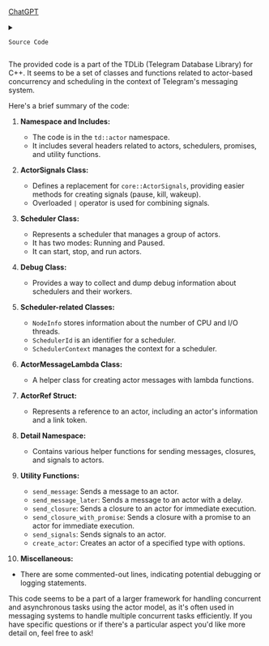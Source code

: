 [ChatGPT](https://chat.openai.com/c/0f30cd00-2463-406a-a12e-5d2614131c86)

<details>
  <summary>

    Source Code

  </summary>
  
```cpp

#pragma once
#include "td/actor/core/Actor.h"
#include "td/actor/core/ActorSignals.h"
#include "td/actor/core/SchedulerId.h"
#include "td/actor/core/SchedulerContext.h"
#include "td/actor/core/Scheduler.h"

#include "td/actor/PromiseFuture.h"

#include "td/utils/Timer.h"

namespace td {
namespace actor {
using core::ActorOptions;

// Replacement for core::ActorSignals. Easier to use and do not allow internal signals
class ActorSignals {
 public:
  static ActorSignals pause() {
    return ActorSignals(core::ActorSignals::one(core::ActorSignals::Pause));
  }
  static ActorSignals kill() {
    return ActorSignals(core::ActorSignals::one(core::ActorSignals::Kill));
  }
  static ActorSignals wakeup() {
    return ActorSignals(core::ActorSignals::one(core::ActorSignals::Wakeup));
  }
  friend ActorSignals operator|(ActorSignals a, ActorSignals b) {
    a.raw_.add_signals(b.raw_);
    return a;
  }
  ActorSignals() = default;

  core::ActorSignals raw() const {
    return raw_;
  }

 private:
  ActorSignals(core::ActorSignals raw) : raw_(raw) {
  }
  core::ActorSignals raw_;
};

// TODO: proper interface
using core::Actor;
using core::SchedulerContext;
using core::SchedulerId;
using core::set_debug;

struct Debug {
 public:
  Debug() = default;
  Debug(std::shared_ptr<core::SchedulerGroupInfo> group_info) : group_info_(std::move(group_info)) {
  }
  template <class F>
  void for_each(F &&f) {
    for (auto &scheduler : group_info_->schedulers) {
      f(scheduler.io_worker->debug);
      for (auto &cpu : scheduler.cpu_workers) {
        f(cpu->debug);
      }
    }
  }

  void dump() {
    for_each([](core::Debug &debug) {
      core::DebugInfo info;
      debug.read(info);
      if (info.is_active) {
        LOG(ERROR) << info.name << " " << td::format::as_time(Time::now() - info.start_at);
      }
    });
  }

 private:
  std::shared_ptr<core::SchedulerGroupInfo> group_info_;
};

class Scheduler {
 public:
  struct NodeInfo {
    NodeInfo(size_t cpu_threads) : cpu_threads_(cpu_threads) {
    }
    NodeInfo(size_t cpu_threads, size_t io_threads) : cpu_threads_(cpu_threads), io_threads_(io_threads) {
    }
    size_t cpu_threads_;
    size_t io_threads_{1};
  };

  enum Mode { Running, Paused };
  Scheduler(std::vector<NodeInfo> infos, bool skip_timeouts = false, Mode mode = Paused)
      : infos_(std::move(infos)), skip_timeouts_(skip_timeouts) {
    init();
    if (mode == Running) {
      start();
    }
  }

  ~Scheduler() {
    stop();
  }
  Scheduler(const Scheduler &) = delete;
  Scheduler(Scheduler &&) = delete;
  Scheduler &operator=(const Scheduler &) = delete;
  Scheduler &operator=(Scheduler &&) = delete;

  void start() {
    if (is_started_) {
      return;
    }
    is_started_ = true;
    for (size_t it = 0; it < schedulers_.size(); it++) {
      auto &scheduler = schedulers_[it];
      scheduler->start();
      if (it != 0) {
        auto thread = td::thread([&] {
          while (scheduler->run(10)) {
          }
        });
        thread.set_name(PSLICE() << "#" << it << ":io");
        thread.detach();
      }
    }
  }

  Debug get_debug() {
    return Debug{group_info_};
  }

  bool run() {
    start();
    while (schedulers_[0]->run(10)) {
    }
    return false;
  }

  bool run(double timeout) {
    start();
    return schedulers_[0]->run(timeout);
  }

  template <class F>
  void run_in_context(F &&f) {
    schedulers_[0]->run_in_context(std::forward<F>(f));
  }

  template <class F>
  void run_in_context_external(F &&f) {
    schedulers_[0]->run_in_context_external(std::forward<F>(f));
  }

  void stop() {
    if (!group_info_) {
      return;
    }
    if (!is_started_) {
      start();
    }
    schedulers_[0]->stop();
    run();
    core::Scheduler::close_scheduler_group(*group_info_);
    group_info_.reset();
  }

 private:
  std::vector<NodeInfo> infos_{td::thread::hardware_concurrency()};
  std::shared_ptr<core::SchedulerGroupInfo> group_info_;
  std::vector<td::unique_ptr<core::Scheduler>> schedulers_;
  bool is_started_{false};
  bool skip_timeouts_{false};

  void init() {
    CHECK(infos_.size() < 256);
    CHECK(!group_info_);
    group_info_ = std::make_shared<core::SchedulerGroupInfo>(infos_.size());
    td::uint8 id = 0;
    for (const auto &info : infos_) {
      schedulers_.emplace_back(
          td::make_unique<core::Scheduler>(group_info_, core::SchedulerId{id}, info.cpu_threads_, skip_timeouts_));
      id++;
    }
  }
};

// Some helper functions. Not part of public interface and not part
// of namespace core
namespace detail {
template <class LambdaT>
class ActorMessageLambda : public core::ActorMessageImpl {
 public:
  template <class FromLambdaT>
  explicit ActorMessageLambda(FromLambdaT &&lambda) : lambda_(std::forward<FromLambdaT>(lambda)) {
  }
  void run() override {
    //delivery_warning_.reset();
    lambda_();
  }

 private:
  LambdaT lambda_;
  //PerfWarningTimer delivery_warning_{"Long message delivery", 2};
};

class ActorMessageCreator {
 public:
  template <class F>
  static auto lambda(F &&f) {
    return core::ActorMessage(std::make_unique<ActorMessageLambda<std::decay_t<F>>>(std::forward<F>(f)));
  }

  static auto hangup() {
    return core::ActorMessage(std::make_unique<core::ActorMessageHangup>());
  }

  static auto hangup_shared() {
    return core::ActorMessage(std::make_unique<core::ActorMessageHangupShared>());
  }

  // Use faster allocation?
};
struct ActorRef {
  ActorRef(core::ActorInfo &actor_info, uint64 link_token = core::EmptyLinkToken)
      : actor_info(actor_info), link_token(link_token) {
  }

  core::ActorInfo &actor_info;
  uint64 link_token;
};

template <class T>
T &current_actor() {
  return static_cast<T &>(core::ActorExecuteContext::get()->actor());
}

inline void send_message(core::ActorInfo &actor_info, core::ActorMessage message) {
  auto scheduler_context_ptr = core::SchedulerContext::get();
  if (scheduler_context_ptr == nullptr) {
    //LOG(ERROR) << "send to actor is silently ignored";
    return;
  }
  auto &scheduler_context = *scheduler_context_ptr;
  core::ActorExecutor executor(actor_info, scheduler_context,
                               core::ActorExecutor::Options().with_has_poll(scheduler_context.has_poll()));
  executor.send(std::move(message));
}

inline void send_message(ActorRef actor_ref, core::ActorMessage message) {
  message.set_link_token(actor_ref.link_token);
  send_message(actor_ref.actor_info, std::move(message));
}

inline void send_message_later(core::ActorInfo &actor_info, core::ActorMessage message) {
  auto scheduler_context_ptr = core::SchedulerContext::get();
  if (scheduler_context_ptr == nullptr) {
    //LOG(ERROR) << "send to actor is silently ignored";
    return;
  }
  auto &scheduler_context = *scheduler_context_ptr;
  core::ActorExecutor executor(actor_info, scheduler_context,
                               core::ActorExecutor::Options().with_has_poll(scheduler_context.has_poll()));
  message.set_big();
  executor.send(std::move(message));
}

inline void send_message_later(ActorRef actor_ref, core::ActorMessage message) {
  message.set_link_token(actor_ref.link_token);
  send_message_later(actor_ref.actor_info, std::move(message));
}

template <class ExecuteF, class ToMessageF>
void send_immediate(ActorRef actor_ref, ExecuteF &&execute, ToMessageF &&to_message) {
  auto scheduler_context_ptr = core::SchedulerContext::get();
  if (scheduler_context_ptr == nullptr) {
    //LOG(ERROR) << "send to actor is silently ignored";
    return;
  }
  auto &scheduler_context = *scheduler_context_ptr;
  core::ActorExecutor executor(actor_ref.actor_info, scheduler_context,
                               core::ActorExecutor::Options().with_has_poll(scheduler_context.has_poll()));
  if (executor.can_send_immediate()) {
    return executor.send_immediate(execute, actor_ref.link_token);
  }
  auto message = to_message();
  message.set_link_token(actor_ref.link_token);
  executor.send(std::move(message));
}

template <class F>
void send_lambda(ActorRef actor_ref, F &&lambda) {
  send_immediate(actor_ref, lambda, [&lambda]() mutable { return ActorMessageCreator::lambda(std::move(lambda)); });
}
template <class F>
void send_lambda_later(ActorRef actor_ref, F &&lambda) {
  send_message_later(actor_ref, ActorMessageCreator::lambda(std::move(lambda)));
}

template <class ClosureT>
void send_closure_impl(ActorRef actor_ref, ClosureT &&closure) {
  using ActorType = typename ClosureT::ActorType;
  send_immediate(
      actor_ref, [&closure]() mutable { closure.run(&current_actor<ActorType>()); },
      [&closure]() mutable {
        return ActorMessageCreator::lambda(
            [closure = to_delayed_closure(std::move(closure))]() mutable { closure.run(&current_actor<ActorType>()); });
      });
}

template <class... ArgsT>
void send_closure(ActorRef actor_ref, ArgsT &&... args) {
  send_closure_impl(actor_ref, create_immediate_closure(std::forward<ArgsT>(args)...));
}

template <class ClosureT>
void send_closure_later_impl(ActorRef actor_ref, ClosureT &&closure) {
  using ActorType = typename ClosureT::ActorType;
  send_message_later(actor_ref,
                     ActorMessageCreator::lambda([closure = to_delayed_closure(std::move(closure))]() mutable {
                       closure.run(&current_actor<ActorType>());
                     }));
}

template <class ClosureT, class PromiseT>
void send_closure_with_promise(ActorRef actor_ref, ClosureT &&closure, PromiseT &&promise) {
  using ActorType = typename ClosureT::ActorType;
  using ResultType = decltype(closure.run(&current_actor<ActorType>()));
  auto &&promise_i = promise_interface<ResultType>(std::forward<PromiseT>(promise));
  send_immediate(
      actor_ref, [&closure, &promise = promise_i]() mutable { promise(closure.run(&current_actor<ActorType>())); },
      [&closure, &promise = promise_i]() mutable {
        return ActorMessageCreator::lambda(
            [closure = to_delayed_closure(std::move(closure)), promise = std::move(promise)]() mutable {
              promise(closure.run(&current_actor<ActorType>()));
            });
      });
}

template <class ClosureT, class PromiseT>
void send_closure_with_promise_later(ActorRef actor_ref, ClosureT &&closure, PromiseT &&promise) {
  using ActorType = typename ClosureT::ActorType;
  using ResultType = decltype(closure.run(&current_actor<ActorType>()));
  send_message_later(
      actor_ref,
      ActorMessageCreator::lambda([closure = to_delayed_closure(std::move(closure)),
                                   promise = promise_interface<ResultType>(std::forward<PromiseT>(promise))]() mutable {
        promise(closure.run(&current_actor<ActorType>()));
      }));
}

template <class... ArgsT>
void send_closure_later(ActorRef actor_ref, ArgsT &&... args) {
  send_closure_later_impl(actor_ref, create_delayed_closure(std::forward<ArgsT>(args)...));
}

inline void send_signals(ActorRef actor_ref, ActorSignals signals) {
  auto scheduler_context_ptr = core::SchedulerContext::get();
  if (scheduler_context_ptr == nullptr) {
    //LOG(ERROR) << "send to actor is silently ignored";
    return;
  }
  auto &scheduler_context = *scheduler_context_ptr;
  core::ActorExecutor executor(
      actor_ref.actor_info, scheduler_context,
      core::ActorExecutor::Options().with_has_poll(scheduler_context.has_poll()).with_signals(signals.raw()));
}

inline void send_signals_later(ActorRef actor_ref, ActorSignals signals) {
  auto scheduler_context_ptr = core::SchedulerContext::get();
  if (scheduler_context_ptr == nullptr) {
    //LOG(ERROR) << "send to actor is silently ignored";
    return;
  }
  auto &scheduler_context = *scheduler_context_ptr;
  core::ActorExecutor executor(actor_ref.actor_info, scheduler_context,
                               core::ActorExecutor::Options()
                                   .with_has_poll(scheduler_context.has_poll())
                                   .with_signals((signals | ActorSignals::pause()).raw()));
}

inline void register_actor_info_ptr(core::ActorInfoPtr actor_info_ptr) {
  auto state = actor_info_ptr->state().get_flags_unsafe();
  core::SchedulerContext::get()->add_to_queue(std::move(actor_info_ptr), state.get_scheduler_id(), !state.is_shared());
}

template <class T, class... ArgsT>
core::ActorInfoPtr create_actor(core::ActorOptions &options, ArgsT &&... args) noexcept {
  auto *scheduler_context = core::SchedulerContext::get();
  if (!options.has_scheduler()) {
    options.on_scheduler(scheduler_context->get_scheduler_id());
  }
  auto res =
      scheduler_context->get_actor_info_creator().create(std::make_unique<T>(std::forward<ArgsT>(args)...), options);
  register_actor_info_ptr(res);
  return res;
}
}  // namespace detail
}  // namespace actor
}  // namespace td


  ```
</details>

The provided code is a part of the TDLib (Telegram Database Library) for C++. It seems to be a set of classes and functions related to actor-based concurrency and scheduling in the context of Telegram's messaging system.

Here's a brief summary of the code:

1. **Namespace and Includes:**
   - The code is in the `td::actor` namespace.
   - It includes several headers related to actors, schedulers, promises, and utility functions.

2. **ActorSignals Class:**
   - Defines a replacement for `core::ActorSignals`, providing easier methods for creating signals (pause, kill, wakeup).
   - Overloaded `|` operator is used for combining signals.

3. **Scheduler Class:**
   - Represents a scheduler that manages a group of actors.
   - It has two modes: Running and Paused.
   - It can start, stop, and run actors.

4. **Debug Class:**
   - Provides a way to collect and dump debug information about schedulers and their workers.

5. **Scheduler-related Classes:**
   - `NodeInfo` stores information about the number of CPU and I/O threads.
   - `SchedulerId` is an identifier for a scheduler.
   - `SchedulerContext` manages the context for a scheduler.

6. **ActorMessageLambda Class:**
   - A helper class for creating actor messages with lambda functions.

7. **ActorRef Struct:**
   - Represents a reference to an actor, including an actor's information and a link token.

8. **Detail Namespace:**
   - Contains various helper functions for sending messages, closures, and signals to actors.

9. **Utility Functions:**
   - `send_message`: Sends a message to an actor.
   - `send_message_later`: Sends a message to an actor with a delay.
   - `send_closure`: Sends a closure to an actor for immediate execution.
   - `send_closure_with_promise`: Sends a closure with a promise to an actor for immediate execution.
   - `send_signals`: Sends signals to an actor.
   - `create_actor`: Creates an actor of a specified type with options.

10. **Miscellaneous:**
   - There are some commented-out lines, indicating potential debugging or logging statements.

This code seems to be a part of a larger framework for handling concurrent and asynchronous tasks using the actor model, as it's often used in messaging systems to handle multiple concurrent tasks efficiently. If you have specific questions or if there's a particular aspect you'd like more detail on, feel free to ask!
